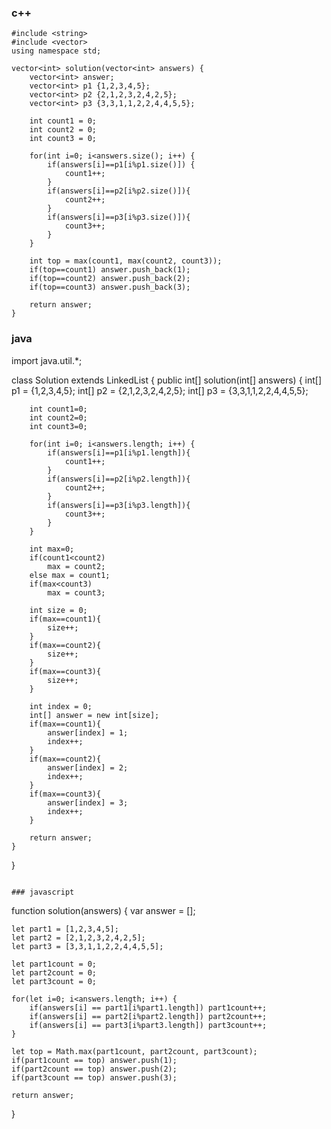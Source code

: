 ### c++
```
#include <string>
#include <vector>
using namespace std;
 
vector<int> solution(vector<int> answers) {
    vector<int> answer;
    vector<int> p1 {1,2,3,4,5};
    vector<int> p2 {2,1,2,3,2,4,2,5};
    vector<int> p3 {3,3,1,1,2,2,4,4,5,5};
    
    int count1 = 0;
    int count2 = 0;
    int count3 = 0;
    
    for(int i=0; i<answers.size(); i++) {
        if(answers[i]==p1[i%p1.size()]) {
            count1++;
        }
        if(answers[i]==p2[i%p2.size()]){
            count2++;
        }
        if(answers[i]==p3[i%p3.size()]){
            count3++;
        }
    }
    
    int top = max(count1, max(count2, count3));
    if(top==count1) answer.push_back(1);
    if(top==count2) answer.push_back(2);
    if(top==count3) answer.push_back(3);
    
    return answer;
}
```

### java
import java.util.*;
 
class Solution extends LinkedList {
    public int[] solution(int[] answers) {
        int[] p1 = {1,2,3,4,5};
        int[] p2 = {2,1,2,3,2,4,2,5};
        int[] p3 = {3,3,1,1,2,2,4,4,5,5};
        
        int count1=0;
        int count2=0;
        int count3=0;
        
        for(int i=0; i<answers.length; i++) {
            if(answers[i]==p1[i%p1.length]){
                count1++;
            }
            if(answers[i]==p2[i%p2.length]){
                count2++;
            }
            if(answers[i]==p3[i%p3.length]){
                count3++;
            }
        }
        
        int max=0;
        if(count1<count2)
            max = count2;
        else max = count1;
        if(max<count3)
            max = count3;
                
        int size = 0;
        if(max==count1){
            size++;
        }
        if(max==count2){
            size++;
        }
        if(max==count3){
            size++;
        }
        
        int index = 0;
        int[] answer = new int[size];
        if(max==count1){
            answer[index] = 1;
            index++;
        }
        if(max==count2){
            answer[index] = 2;
            index++;
        }
        if(max==count3){
            answer[index] = 3;
            index++;
        }
        
        return answer;
    }
}
```

### javascript
```
function solution(answers) {
    var answer = [];
    
    let part1 = [1,2,3,4,5];
    let part2 = [2,1,2,3,2,4,2,5];
    let part3 = [3,3,1,1,2,2,4,4,5,5];
    
    let part1count = 0;
    let part2count = 0;
    let part3count = 0;
    
    for(let i=0; i<answers.length; i++) {
        if(answers[i] == part1[i%part1.length]) part1count++;
        if(answers[i] == part2[i%part2.length]) part2count++;
        if(answers[i] == part3[i%part3.length]) part3count++;        
    }
    
    let top = Math.max(part1count, part2count, part3count);
    if(part1count == top) answer.push(1);
    if(part2count == top) answer.push(2);
    if(part3count == top) answer.push(3);
    
    return answer;
}
```
